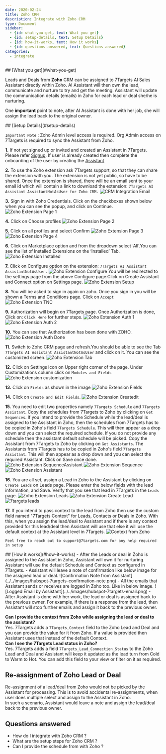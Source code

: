 ```yaml
---
date: 2020-02-24
title: Zoho CRM 
description: Integrate with Zoho CRM 
type: Document
sidebar:
  - {id: what-you-get, text: What you get}
  - {id: setup-details, text: Setup Details}
  - {id: how-it-works, text: How it works}
  - {id: questions-answered, text: Questions answered}
categories:
  - integrate
---
```


<a name="what-you-get"/>
## [What you get](#what-you-get)
  
Leads and Deals from **Zoho** CRM can be assigned to 7Targets AI Sales Assistant directly within Zoho. AI Assistant will then own the lead, communicate and nurture to try and get the meeting. Assistant will update the communication details (emails) in Zoho for each lead or deal she/he is nurturing. 

One **important** point to note, after AI Assistant is done with her job, she will assign the lead back to the original owner. 

<a name="setup-details"/>
## [Setup Details](#setup-details)

`Important Note` : Zoho Admin level access is required. Org Admin access on 7Targets is required to sync the Assistant from Zoho.

**1.** If not yet signed up or invited and created an Assistant in 7Targets. Please refer [Signup](../../getting-started/signup/). If user is already created then complete the onboarding of the user by creating the [Assistant](../../getting-started/create-your-assistant/)  

**2.** To use the Zoho extension ask 7Targets support, so that they can share the extension with you. The extension is not yet public, so have to be shared. Once the extension is shared, there will be an email sent to your email id which will contain a link to download the extension: `7Targets AI Assistant AssistantNotAsUser for Zoho CRM.` ![CRM Integration Email](../../images/CRM-Integration-Email.png)

**3.** Sign  in with Zoho Credentials. Click on the checkboxes shown below when you can see the popup, and click on Continue. ![Zoho Extension Page 1](../../images/zoho-extension-page1.png)

**4.** Click on Choose profiles
![Zoho Extension Page 2](../../images/zoho-extension-page2.png)

**5.** Click on all profiles and select Confirm
![Zoho Extension Page 3](../../images/zoho-extension-page3.png)
![Zoho Extension Page 4](../../images/zoho-extension-page4.png)

**6.** Click on Marketplace option and from the dropdown select ‘All’.You can see the list of Installed Extensions on the ‘Installed’ Tab. 
![Zoho Extension Installed](../../images/zoho-extension-installed.png)

**7.** Click on Configure option on the extension: `7Targets AI Assistant AssistantNotAsUser.`
![Zoho Extension Configure](../../images/zoho-extension-configure.png)
You will be redirected to the settings page from the above Configure page.Click on Create Assistant and Connect option on Settings page.
![Zoho Extension Setup](../../images/zoho-extension-setup.png)

**8.** You will be asked to sign in again on zoho. Once you sign in you will be shown a Terms and Conditions page. Click on `Accept`
![Zoho Extension TNC](../../images/zoho-extension-TNC.png)

**9.** Authorization will begin on 7Targets page.	Once Authorization is done, Click on: `Click Here` for further steps.
![Zoho Extension Auth 1](../../images/zoho-extension-auth1.png)
![Zoho Extension Auth 2](../../images/zoho-extension-auth2.png)

**10.** You can see that Authorization has been done with ZOHO. 
![Zoho Extension Auth Done](../../images/zoho-extension-auth-done.png)

**11.** Switch to Zoho CRM page and refresh.You should be able to see the Tab `7Targets AI Assistant AssistantNotAsUser` and click on it.	You can see the customized screen.
![Zoho Extension Tab](../../images/zoho-extension-tab.png)

**12.** Click on Settings Icon on Upper right corner of the page. Under Customizations column click on `Modules and Fields`
![Zoho Extension customization](../../images/zoho-extension-customization.png)

**13.** Click on `Fields` as shown in the image
![Zoho Extension Fields](../../images/zoho-extension-fields.png)

**14.** Click on `Create and Edit Fields`.
![Zoho Extension Createdit](../../images/zoho-extension-Createdit.png)

**15.** You need to edit two properties namely `7Targets Schedule` and `7Targets Assistant`. 
Copy the schedules from 7Targets to Zoho by clicking on `Get Sequences`. If you intend to provide the Schedule while the lead/deal is assigned to the Assistant in Zoho, then the schedules from 7Targets has to be copied in Zoho's field `7Targets Schedule`. This will then appear as a drop down and you can select the required schedule. 
If you do not provide any schedule then the assistant default schedule will be picked. 
Copy the Assistant from 7Targets to Zoho by clicking on `Get Assistants`. The Assistants from 7Targets has to be copied in Zoho's field `7Targets Assistant`. This will then appear as a drop down and you can select the required Assistant. Click on Save once done.
![Zoho Extension SequenceAssistant](../../images/zoho-extension-SequenceAssistant.png)
![Zoho Extension Sequence](../../images/zoho-extension-schedule.png)
![Zoho Extension Assistant](../../images/zoho-extension-assistant.png)

**16.** You are all set, assign a Lead in Zoho to the Assistant by clicking on `Create Leads` on Leads page. Please enter the below fields with the lead information, and Save.  Verify that you see that lead in 7Targets in the `Leads` page. 
![Zoho Extension Leads](../../images/zoho-extension-leads.png)
![Zoho Extension Create Lead](../../images/zoho-extension-createlead.png)
![7targets leads](../../images/7targets-leads.png)

**17.**  If you intend to pass context to the lead from Zoho then use the custom field named "7Targets Context" for Leads, Contacts or Deals in Zoho. With this, when you assign the lead/deal to Assistant and if there is any context provided for this lead/deal then Assistant will use that else it will use the default context at the Assistant level in 7Targets.
![Context from Zoho](../../images/context-in-zoho.png)

`Feel free to reach out to support@7targets.com for any help required in setup`

<a name="how-it-works"/>
## [How it works](#how-it-works)
- After the Leads or deal in Zoho is assigned to the Assistant in Zoho, Assistant will own it for nurturing. Assistant will use the default Schedule and Context as configured in 7Targets.
- Assistant will leave a note of confirmation like below image for the assigned  lead or deal.
![Confirmation Note from Assistant](../../images/hubspot-7targets-confirmation-note.png)
- All the emails that Assistant sends or receives are logged in Zoho too. Like in below image. 
![Logged Email by Assistant](../../images/hubspot-7targets-email.png)
- After Assistant is done with her work, the lead or deal is assigned back to the previous owner. For example, if there is a response from the lead, then Assistant will stop further emails and assign it back to the previous owner. 

**Can I provide the context from Zoho while assigning the lead or deal to the assistant?**  
Yes. 7Targets adds a `7Targets_Context` field to the Zoho Lead and Deal and you can provide the value for it from Zoho. If a value is provided then Assistant uses that instead of the default Context.  
**Can I see the 7Targets Lead status in Zoho?**  
Yes. 7Targets adds a field `7Targets_Lead_Connection_Status` to the Zoho Lead and Deal and Assistant will keep it updated as the lead turn from Cold to Warm to Hot. You can add this field to your view or filter on it as required. 

## Re-assignment of Zoho Lead or Deal
Re-assignment of a lead/deal from Zoho would not be picked by the Assistant for processing. This is to avoid accidental re-assignments, when user does multiple select and assign to the Assistant in Zoho.  
In such a scenario, Assistant would leave a note and assign the lead/deal back to the previous owner.

## Questions answered
- How do I integrate with Zoho CRM ?
- What are the setup steps for Zoho CRM ?
- Can I provide the schedule from with Zoho ?


